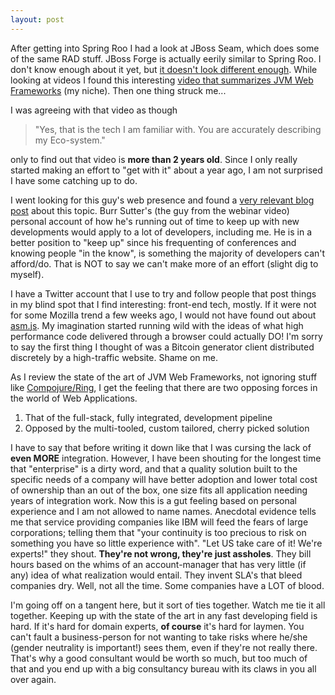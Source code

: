 ```yaml
---
layout: post
---
```

After getting into Spring Roo I had a look at JBoss Seam, which does some of the same RAD stuff. JBoss Forge is actually eerily similar to Spring Roo. I don't know enough about it yet, but [it doesn't look different enough](http://forge.jboss.org/docs/using/faq.html). While looking at videos I found this interesting [video that summarizes JVM Web Frameworks](http://www.youtube.com/watch?v=RDGAQXyp19s) (my niche). Then one thing struck me...

I was agreeing with that video as though 
> "Yes, that is the tech I am familiar with. You are accurately describing my Eco-system." 

only to find out that video is __more than 2 years old__. Since I only really started making an effort to "get with it" about a year ago, I am not surprised I have some catching up to do.

I went looking for this guy's web presence and found a [very relevant blog post](http://burrsutter.blogspot.nl/2013/11/personal-technology-radar-how-to-keep-up.html) about this topic. Burr Sutter's (the guy from the webinar video) personal account of how he's running out of time to keep up with new developments would apply to a lot of developers, including me. He is in a better position to "keep up" since his frequenting of conferences and knowing people "in the know", is something the majority of developers can't afford/do. That is NOT to say we can't make more of an effort (slight dig to myself).

I have a Twitter account that I use to try and follow people that post things in my blind spot that I find interesting: front-end tech, mostly. If it were not for some Mozilla trend a few weeks ago, I would not have found out about [asm.js](https://blog.mozilla.org/blog/tag/asm-js/). My imagination started running wild with the ideas of what high performance code delivered through a browser could actually DO! I'm sorry to say the first thing I thought of was a Bitcoin generator client distributed discretely by a high-traffic website. Shame on me.

As I review the state of the art of JVM Web Frameworks, not ignoring stuff like [Compojure/Ring](https://github.com/weavejester/compojure), I get the feeling that there are two opposing forces in the world of Web Applications. 

1. That of the full-stack, fully integrated, development pipeline
2. Opposed by the multi-tooled, custom tailored, cherry picked solution

I have to say that before writing it down like that I was cursing the lack of __even MORE__ integration. However, I have been shouting for the longest time that "enterprise" is a dirty word, and that a quality solution built to the specific needs of a company will have better adoption and lower total cost of ownership than an out of the box, one size fits all application needing years of integration work. Now this is a gut feeling based on personal experience and I am not allowed to name names. Anecdotal evidence tells me that service providing companies like IBM will feed the fears of large corporations; telling them that "your continuity is too precious to risk on something you have so little experience with". "Let US take care of it! We're experts!" they shout. __They're not wrong, they're just assholes__. They bill hours based on the whims of an account-manager that has very little (if any) idea of what realization would entail. They invent SLA's that bleed companies dry. Well, not all the time. Some companies have a LOT of blood.  

I'm going off on a tangent here, but it sort of ties together. Watch me tie it all together. Keeping up with the state of the art in any fast developing field is hard. If it's hard for domain experts, __of course__ it's hard for laymen. You can't fault a business-person for not wanting to take risks where he/she (gender neutrality is important!) sees them, even if they're not really there. That's why a good consultant would be worth so much, but too much of that and you end up with a big consultancy bureau with its claws in you all over again.